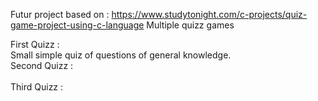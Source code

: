 Futur project based on : 
https://www.studytonight.com/c-projects/quiz-game-project-using-c-language
Multiple quizz games

First Quizz : <br>
Small simple quiz of questions of general knowledge.
<br>
Second Quizz : <br>
<br>
Third Quizz :  <br>
<br>
